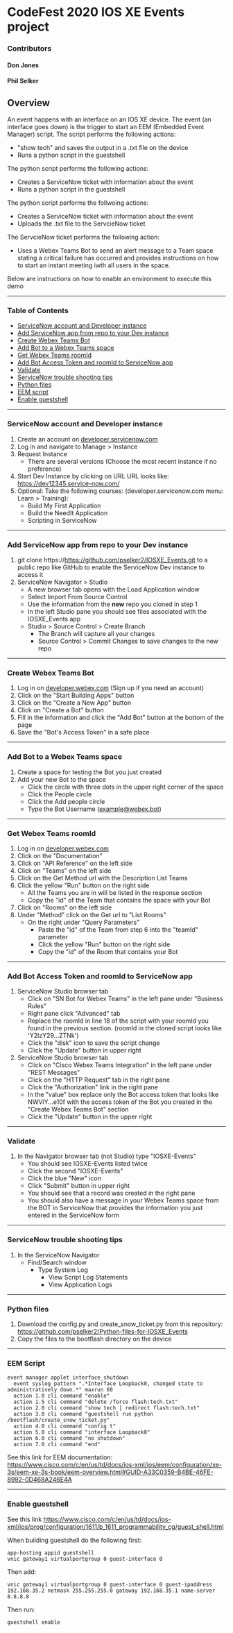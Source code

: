 # CodeFest 2020 IOS XE Events project
### Contributors
####   Don Jones
####   Phil Selker

## **Overview**

An event happens with an interface on an IOS XE device.  The event (an interface goes down) is the trigger to start an EEM (Embedded Event Manager) script.  The script performs the following actions:
- "show tech" and saves the output in a .txt file on the device
- Runs a python script in the guestshell

The python script performs the following actions:
- Creates a ServiceNow ticket with information about the event
- Runs a python script in the guestshell

The python script performs the follwoing actions:
- Creates a ServiceNow ticket with information about the event
- Uploads the .txt file to the ServcieNow ticket

The ServcieNow ticket performs the following action:
- Uses a Webex Teams Bot to send an alert message to a Team space stating a critical failure has occurred and provides instructions on how to start an instant meeting iwth all users in the space.

Below are instructions on how to enable an environment to execute this demo

---

### **Table of Contents**

- [ServiceNow account and Developer instance](https://https://github.com/pselker2/IOSXE_Events/#servicenow-account-and-developer-instance)
- [Add ServiceNow app from repo to your Dev instance](https://github.com/pselker2/IOSXE_Events/#add-servicenow-app-from-repo-to-your-dev-instance)
- [Create Webex Teams Bot](https://github.com/pselker2/IOSXE_Events/#create-webex-teams-bot)
- [Add Bot to a Webex Teams space](https://github.com/pselker2/IOSXE_Events/#add-bot-to-a-webex-teams-space)
- [Get Webex Teams roomId](https://github.com/pselker2/IOSXE_Events/#get-webex-teams-roomid)
- [Add Bot Access Token and roomId to ServiceNow app](https://github.com/pselker2/IOSXE_Events/#add-bot-access-token-and-roomid-to-servicenow-app)
- [Validate](https://github.com/pselker2/IOSXE_Events/#validate)
- [ServiceNow trouble shooting tips](https://github.com/pselker2/IOSXE_Events/#servicenow-trouble-shooting-tips)
- [Python files](https://github.com/pselker2/IOSXE_Events/#python-files)
- [EEM script](https://github.com/pselker2/IOSXE_Events/#eem-script)
- [Enable guestshell](https://github.com/pselker2/IOSXE_Events/#enable-guestshell)

---

### **ServiceNow account and Developer instance**

1. Create an account on [developer.servicenow.com](https://developer.servicenow.com)  
2. Log in and navigate to Manage > Instance
3. Request Instance
    - There are several versions (Choose the most recent instance if no preference)
4. Start Dev Instance by clicking on URL
    URL looks like:  https://dev12345.service-now.com/
4. Optional: Take the following courses: 
    (developer.servicenow.com menu: Learn > Training):
    - Build My First Application
    - Build the NeedIt Application
    - Scripting in ServiceNow
    
---

### **Add ServiceNow app from repo to your Dev instance**

1. git clone https://https://github.com/pselker2/IOSXE_Events.git to a public repo like GitHub to enable the ServiceNow Dev instance to access it
2. ServiceNow Navigator > Studio
    - A new browser tab opens with the Load Application window
    - Select Import From Source Control
    - Use the information from the **new** repo you cloned in step 1
    - In the left Studio pane you should see files associated with the IOSXE_Events app
    - Studio > Source Control > Create Branch
        - The Branch will capture all your changes
        - Source Control > Commit Changes  to save changes to the new repo 

---

### **Create Webex Teams Bot**

1. Log in on [developer.webex.com](https://https://developer.webex.com) (Sign up if you need an account)
2. Click on the "Start Building Apps" button
3. Click on the "Create a New App" button
4. Click on "Create a Bot" button
5. Fill in the information and click the "Add Bot" button at the bottom of the page
6. Save the "Bot's Access Token" in a safe place

---

### **Add Bot to a Webex Teams space**

1. Create a space for testing the Bot you just created
2. Add your new Bot to the space
    - Click the circle with three dots in the upper right corner of the space
    - Click the People circle
    - Click the Add people circle
    - Type the Bot Username (example@webex.bot)
    
---

### **Get Webex Teams roomId**

1. Log in on [developer.webex.com](https://https://developer.webex.com)
2. Click on the "Documentation" 
3. Click on "API Reference" on the left side
4. Click on "Teams" on the left side
5. Click on the Get Method url with the Description List Teams
6. Click the yellow "Run" button on the right side
    - All the Teams you are in will be listed in the response section
    - Copy the "id" of the Team that contains the space with your Bot
7. Click on "Rooms" on the left side
8. Under "Method" click on the Get url to "List Rooms"
    - On the right under "Query Parameters"
        - Paste the "id" of the Team from step 6 into the "teamId" parameter
        - Click the yellow "Run" button on the right side
        - Copy the "id" of the Room that contains your Bot

---

### **Add Bot Access Token and roomId to ServiceNow app**

1. ServiceNow Studio browser tab
    - Click on "SN Bot for Webex Teams" in the left pane under "Business Rules"
    - Right pane click "Advanced" tab
    - Replace the roomId in line 18 of the script with your roomId you found in the previous section. (roomId in the cloned script looks like 'Y2lzY29...ZTNk')
    - Click the "disk" icon to save the script change
    - Click the "Update" button in upper right
2. ServiceNow Studio browser tab
    - Click on "Cisco Webex Teams Integration" in the left pane under "REST Messages"
    - Click on the "HTTP Request" tab in the right pane
    - Click the "Authorization" link in the right pane
    - In the "value" box replace only the Bot access token that looks like NWViY...e10f with the access token of the Bot you created in the "Create Webex Teams Bot" section
    - Click the "Update" button in the upper right 
    
---

### **Validate**

1. In the Navigator browser tab (not Studio) type "IOSXE-Events"
    - You should see IOSXE-Events listed twice
    - Click the second "IOSXE-Events"
    - Click the blue "New" icon
    - Click "Submit" button in upper right
    - You should see that a record was created in the right pane
    - You should also have a message in your Webex Teams space from the BOT in ServiceNow that provides the information you just entered in the ServiceNow form
    
---

### **ServiceNow trouble shooting tips**

1. In the ServiceNow Navigator
    - Find/Search window 
        - Type System Log
            - View Script Log Statements
            - View Application Logs

---

### **Python files**

1. Download the config.py and create_snow_ticket.py from this repository:  https://github.com/pselker2/Python-files-for-IOSXE_Events
2. Copy the files to the bootflash directory on the device
    
---

### **EEM Script**

```
event manager applet interface_shutdown
  event syslog pattern ".*Interface Loopback0, changed state to administratively down.*" maxrun 60
  action 1.0 cli command "enable"
  action 1.5 cli command "delete /force flash:tech.txt"
  action 2.0 cli command "show tech | redirect flash:tech.txt"
  action 3.0 cli command "guestshell run python /bootflash/create_snow_ticket.py"
  action 4.0 cli command "config t"
  action 5.0 cli command "interface Loopback0"
  action 6.0 cli command "no shutdown"
  action 7.0 cli command "end"
```

See this link for EEM documentation:  https://www.cisco.com/c/en/us/td/docs/ios-xml/ios/eem/configuration/xe-3s/eem-xe-3s-book/eem-overview.html#GUID-A33C0359-B4BE-46FE-8992-0D468A246E4A

---


### **Enable guestshell**

See this link https://www.cisco.com/c/en/us/td/docs/ios-xml/ios/prog/configuration/1611/b_1611_programmability_cg/guest_shell.html

When building guestshell do the following first:
```
app-hosting appid guestshell
vnic gateway1 virtualportgroup 0 guest-interface 0
```

Then add:
```
vnic gateway1 virtualportgroup 0 guest-interface 0 guest-ipaddress 192.168.35.2 netmask 255.255.255.0 gateway 192.168.35.1 name-server 8.8.8.8
```

Then run:
```
guestshell enable
```
